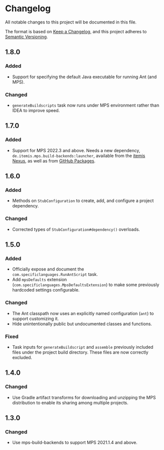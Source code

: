 # Changelog

All notable changes to this project will be documented in this file.

The format is based on [Keep a Changelog](https://keepachangelog.com/en/1.0.0/), and this project adheres
to [Semantic Versioning](https://semver.org/spec/v2.0.0.html).

## 1.8.0

### Added

- Support for specifying the default Java executable for running Ant (and MPS).

### Changed

- `generateBuildscripts` task now runs under MPS environment rather than IDEA to improve speed.

## 1.7.0

### Added

- Support for MPS 2022.3 and above. Needs a new dependency, `de.itemis.mps.build-backends:launcher`, available from
  the [itemis Nexus](https://artifacts.itemis.cloud/repository/maven-mps), as well as
  from [GitHub Packages](https://github.com/mbeddr/mps-build-backends/packages/1947539).

## 1.6.0

### Added
- Methods on `StubConfiguration` to create, add, and configure a project dependency.

### Changed
- Corrected types of `StubConfiguration#dependency()` overloads.

## 1.5.0

### Added
- Officially expose and document the `com.specificlanguages.RunAntScript` task.
- Add `mpsDefaults` extension (`com.specificlanguages.MpsDefaultsExtension`) to make some previously hardcoded settings 
  configurable.

### Changed
- The Ant classpath now uses an explicitly named configuration (`ant`) to support customizing it.
- Hide unintentionally public but undocumented classes and functions.

### Fixed
- Task inputs for `generateBuildscript` and `assemble` previously included files under the project build directory. 
  These files are now correctly excluded.

## 1.4.0

### Changed

- Use Gradle artifact transforms for downloading and unzipping the MPS distribution to enable its sharing among 
  multiple projects.

## 1.3.0

### Changed

- Use mps-build-backends to support MPS 2021.1.4 and above.
